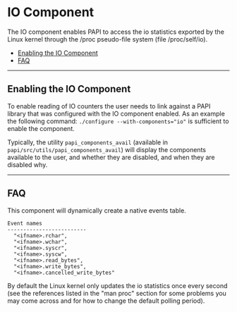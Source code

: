# IO Component

The IO component enables PAPI to access the io statistics exported by the Linux kernel through the /proc pseudo-file system (file /proc/self/io).

* [Enabling the IO Component](#enabling-the-io-component)
* [FAQ](#faq)

***
## Enabling the IO Component

To enable reading of IO counters the user needs to link against a
PAPI library that was configured with the IO component enabled.  As an
example the following command: `./configure --with-components="io"` is
sufficient to enable the component.

Typically, the utility `papi_components_avail` (available in
`papi/src/utils/papi_components_avail`) will display the components available
to the user, and whether they are disabled, and when they are disabled why.

***
## FAQ

This component will dynamically create a native events table.

    Event names
    -------------------------
      "<ifname>.rchar",
      "<ifname>.wchar",
      "<ifname>.syscr",
      "<ifname>.syscw",
      "<ifname>.read_bytes",
      "<ifname>.write_bytes",
      "<ifname>.cancelled_write_bytes"

By default the Linux kernel only updates the io statistics once every second (see the references listed in the "man proc" section for some problems you may come across and for how to change the default polling period).


